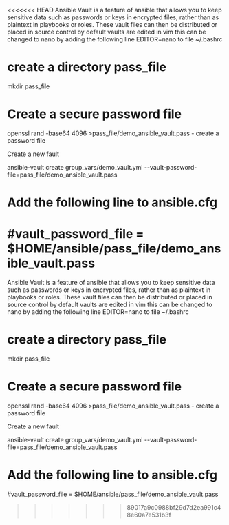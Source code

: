 <<<<<<< HEAD
Ansible Vault is a feature of ansible that allows you to keep sensitive data such as passwords or keys in encrypted files, rather than as plaintext in playbooks or roles. These vault files can then be distributed or placed in source control by default vaults are edited in vim this can be changed to nano by adding the following line EDITOR=nano  to file  ~/.bashrc


# create a directory pass_file
 
 mkdir pass_file

# Create a secure password file 

 openssl rand -base64 4096 >pass_file/demo_ansible_vault.pass - create a password file

Create a new fault

ansible-vault create group_vars/demo_vault.yml --vault-password-file=pass_file/demo_ansible_vault.pass

# Add the following line to ansible.cfg


#vault_password_file = $HOME/ansible/pass_file/demo_ansible_vault.pass
=======
Ansible Vault is a feature of ansible that allows you to keep sensitive data such as passwords or keys in encrypted files, rather than as plaintext in playbooks or roles. These vault files can then be distributed or placed in source control by default vaults are edited in vim this can be changed to nano by adding the following line EDITOR=nano  to file  ~/.bashrc


# create a directory pass_file
 
 mkdir pass_file

# Create a secure password file 

 openssl rand -base64 4096 >pass_file/demo_ansible_vault.pass - create a password file

Create a new fault

ansible-vault create group_vars/demo_vault.yml --vault-password-file=pass_file/demo_ansible_vault.pass

# Add the following line to ansible.cfg


#vault_password_file = $HOME/ansible/pass_file/demo_ansible_vault.pass
>>>>>>> 89017a9c0988bf29d7d2ea991c48e60a7e531b3f
